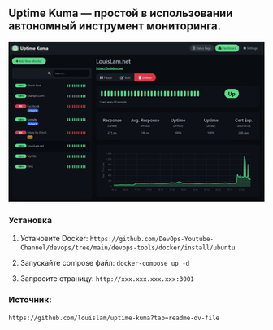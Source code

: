## Uptime Kuma — простой в использовании автономный инструмент мониторинга.

![Example](kuma-uptime.png)




### Установка
1) Установите Docker: ```https://github.com/DevOps-Youtube-Channel/devops/tree/main/devops-tools/docker/install/ubuntu```
   
2) Запускайте compose файл: ```docker-compose up -d```

3) Запросите страницу:  ```http://xxx.xxx.xxx.xxx:3001```



### Источник:  
```https://github.com/louislam/uptime-kuma?tab=readme-ov-file```
